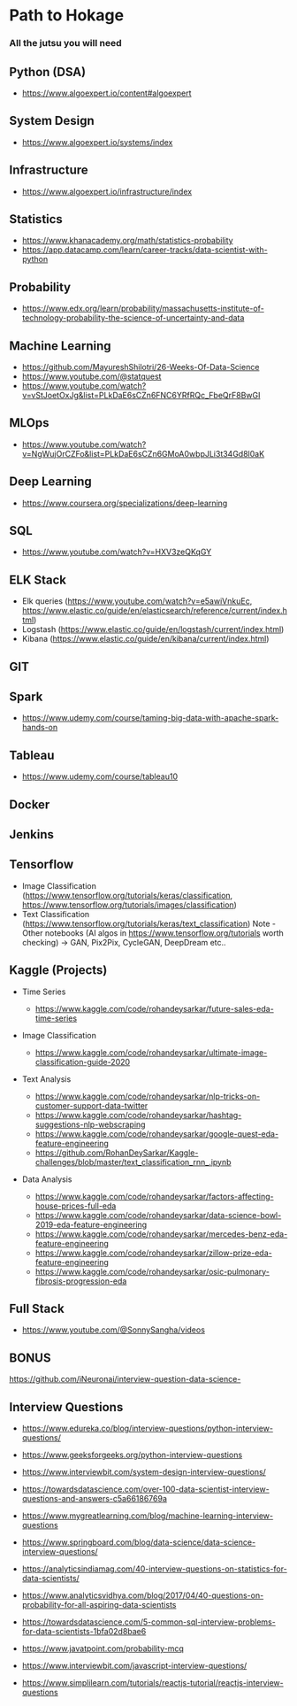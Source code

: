 # Path to Hokage

### All the jutsu you will need

## Python (DSA)
- https://www.algoexpert.io/content#algoexpert

## System Design
- https://www.algoexpert.io/systems/index

## Infrastructure
- https://www.algoexpert.io/infrastructure/index

## Statistics
- https://www.khanacademy.org/math/statistics-probability
- https://app.datacamp.com/learn/career-tracks/data-scientist-with-python

## Probability
- https://www.edx.org/learn/probability/massachusetts-institute-of-technology-probability-the-science-of-uncertainty-and-data

## Machine Learning
- https://github.com/MayureshShilotri/26-Weeks-Of-Data-Science
- https://www.youtube.com/@statquest
- https://www.youtube.com/watch?v=vStJoetOxJg&list=PLkDaE6sCZn6FNC6YRfRQc_FbeQrF8BwGI

## MLOps
- https://www.youtube.com/watch?v=NgWujOrCZFo&list=PLkDaE6sCZn6GMoA0wbpJLi3t34Gd8l0aK
  
## Deep Learning
- https://www.coursera.org/specializations/deep-learning

## SQL
- https://www.youtube.com/watch?v=HXV3zeQKqGY

## ELK Stack
- Elk queries (https://www.youtube.com/watch?v=e5awiVnkuEc, https://www.elastic.co/guide/en/elasticsearch/reference/current/index.html)
- Logstash (https://www.elastic.co/guide/en/logstash/current/index.html)
- Kibana (https://www.elastic.co/guide/en/kibana/current/index.html)

## GIT

## Spark
- https://www.udemy.com/course/taming-big-data-with-apache-spark-hands-on

## Tableau
- https://www.udemy.com/course/tableau10
  
## Docker

## Jenkins


## Tensorflow
- Image Classification (https://www.tensorflow.org/tutorials/keras/classification, https://www.tensorflow.org/tutorials/images/classification)
- Text Classification (https://www.tensorflow.org/tutorials/keras/text_classification)
Note - Other notebooks (AI algos in https://www.tensorflow.org/tutorials worth checking) -> GAN, Pix2Pix, CycleGAN, DeepDream etc..

## Kaggle (Projects)
- Time Series
  - https://www.kaggle.com/code/rohandeysarkar/future-sales-eda-time-series
- Image Classification
  - https://www.kaggle.com/code/rohandeysarkar/ultimate-image-classification-guide-2020
    
- Text Analysis 
  - https://www.kaggle.com/code/rohandeysarkar/nlp-tricks-on-customer-support-data-twitter
  - https://www.kaggle.com/code/rohandeysarkar/hashtag-suggestions-nlp-webscraping
  - https://www.kaggle.com/code/rohandeysarkar/google-quest-eda-feature-engineering
  - https://github.com/RohanDeySarkar/Kaggle-challenges/blob/master/text_classification_rnn_.ipynb
    
- Data Analysis 
  - https://www.kaggle.com/code/rohandeysarkar/factors-affecting-house-prices-full-eda
  - https://www.kaggle.com/code/rohandeysarkar/data-science-bowl-2019-eda-feature-engineering
  - https://www.kaggle.com/code/rohandeysarkar/mercedes-benz-eda-feature-engineering
  - https://www.kaggle.com/code/rohandeysarkar/zillow-prize-eda-feature-engineering
  - https://www.kaggle.com/code/rohandeysarkar/osic-pulmonary-fibrosis-progression-eda

## Full Stack
- https://www.youtube.com/@SonnySangha/videos
 
## BONUS
https://github.com/iNeuronai/interview-question-data-science-

## Interview Questions
 - https://www.edureka.co/blog/interview-questions/python-interview-questions/
 - https://www.geeksforgeeks.org/python-interview-questions

 - https://www.interviewbit.com/system-design-interview-questions/
 
 - https://towardsdatascience.com/over-100-data-scientist-interview-questions-and-answers-c5a66186769a
 - https://www.mygreatlearning.com/blog/machine-learning-interview-questions
 - https://www.springboard.com/blog/data-science/data-science-interview-questions/
   
   
 - https://analyticsindiamag.com/40-interview-questions-on-statistics-for-data-scientists/
 - https://www.analyticsvidhya.com/blog/2017/04/40-questions-on-probability-for-all-aspiring-data-scientists
 - https://towardsdatascience.com/5-common-sql-interview-problems-for-data-scientists-1bfa02d8bae6
 - https://www.javatpoint.com/probability-mcq
   

 - https://www.interviewbit.com/javascript-interview-questions/
   
   
 - https://www.simplilearn.com/tutorials/reactjs-tutorial/reactjs-interview-questions
   
